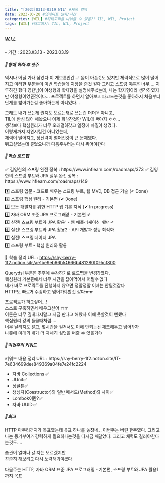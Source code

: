 ```yaml
---
title: "[2023]0313-0319 WIL" #제목 영역
date: 2023-03-20 #업데이트 날짜/시간
categories: [WIL] #카테고리를 나눠줄 수 있음?! TIL, WIL, Project
tags: [WIL] #태그예시: TIL, WIL, Project
---
```


<h5><strong>W.I.L</strong></h5>   
- 기간 : 2023.03.13 - 2023.03.19   
  
<h5><strong>📌항해 하차 후 첫주</strong></h5>
역시나 어딜 가나 싶었다 이 게으른인간...!   
몸이 아픈것도 있지만 체력적으로 많이 떨어지고 이러한 부분들이 이번 학습들에 지장을 준것 같다   
그리고 스프링 이론은 너무.... 지루하긴 했다   
영한님이 야생형과 학자형을 설명해주셨는데, 나는 학자형이라 생각하였지만 야생형이었던것이다...   
프로젝트를 하면서 알아보고 파고드는것을 좋아하지 처음부터 단계를 밟아가는걸 좋아하는게 아니었다...   

그래도 내가 쓰는게 뭔지도 모르는채로 쓰는건 더더욱 아니고,   
TIL에 반성 많이 해놨으니 이제 희망찬것만 WIL에 써야지 ㅎㅎ...   
생각보다 핵심원리가 너무 오래걸려갖고 일정에 차질이 생겼다.   
이렇게까지 지연시킬건 아니었는데,   
체력이 떨어지고, 정신력이 떨어진것이 큰 문제였다.   
뛰고싶었는데 걸었으니까 다음주부터는 다시 뛰어야한다   

<h5><strong>📌학습 로드맵</strong></h5>
✅ 김영한의 스프링 완전 정복 : https://www.inflearn.com/roadmaps/373      
✅ 김영한의 스프링 부트와 JPA 실무 완전 정복 : https://www.inflearn.com/roadmaps/149   

1️⃣ 스프링 입문 - 코드로 배우는 스프링 부트, 웹 MVC, DB 접근 기술 (✔ Done)     
2️⃣ 스프링 핵심 원리 - 기본편 (✔ Done)     
3️⃣ 모든 개발자를 위한 HTTP 웹 기본 지식 (✔ In progress)   
4️⃣ 자바 ORM 표준 JPA 프로그래밍 - 기본편 ✔   
5️⃣ 실전! 스프링 부트와 JPA 활용1 - 웹 애플리케이션 개발  ✔   
6️⃣ 실전! 스프링 부트와 JPA 활용2 - API 개발과 성능 최적화    
7️⃣ 실전! 스프링 데이터 JPA     
8️⃣ 스프링 부트 - 핵심 원리와 활용   

💜 학습 정리 URL : https://shy-berry-1f2.notion.site/ae1be9eb66b54666b481280f095cf800   

Querydsl 부분은 추후에 수강하기로 로드맵을 변경하였다.   
핵심원리 기본편에서 너무 시간을 잡아먹어서 어쩔수 없다   
내가 바로 프로젝트를 진행하지 않으면 정말정말 이제는 안될것같다   
HTTP도 빠르게 수강하고 넘어가야할것 같다ㅠㅠ   

프로젝트가 하고싶어...!   
스스로 구축하면서 배우고싶어 ㅠㅠ   
이론은 너무 깊게파지말고 지금 판다고 해봤자 이해 못할것이 뻔했다   
핵심원리 강의 들을때처럼....   
너무 날리지도 말고, 몇시간을 걸쳐서도 이해 안되는건 체크해두고 넘어가자   
나중에 미래의 내가 더 자세히 설명을 써줄 수 있을거야...   

<h5><strong>📌이번주의 키워드</strong></h5>
키워드 내용 정리 URL : https://shy-berry-1f2.notion.site/IT-7e634699dee849369a04fe7e24fc2224   

- 자바 Collections ✅   
- JUnit✅   
- 싱글톤✅   
- 생성자(Constructor)와 일반 메서드(Method)의 차이✅   
- Lombok이란?✅   
- 자바 UUID ✅   

<h5><strong>📌회고</strong></h5>
HTTP 마무리까지가 목표였는데 목표 하나를 놓쳤네...   
이번주는 버린 한주였다.   
그리고 나는 동기부여가 강력하게 필요하다는것을 다시금 깨달았다.   
그리고 체력도 길러야한다는것도....   
 
습관이 얼마나 갈 지는 모르겠지만   
꾸준히 해보려고 다시 노력해봐야겠다    

다음주는 HTTP, 자바 ORM 표준 JPA 프로그래밍 - 기본편, 스프링 부트와 JPA 활용1까지 목표   
